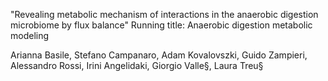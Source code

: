"Revealing metabolic mechanism of interactions in the anaerobic digestion microbiome by flux balance"
Running title: Anaerobic digestion metabolic modeling

Arianna Basile, Stefano Campanaro, Adam Kovalovszki, Guido Zampieri, Alessandro Rossi, Irini Angelidaki, Giorgio Valle§, Laura Treu§


